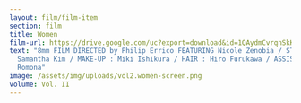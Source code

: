 ```yaml
---
layout: film/film-item
section: film
title: Women
film-url: https://drive.google.com/uc?export=download&id=1QAydmCvrqnSkK4L2SFSBQ195ueSh6EnL
text: "8mm FILM DIRECTED by Philip Errico FEATURING Nicole Zenobia / STYLE :
  Samantha Kim / MAKE-UP : Miki Ishikura / HAIR : Hiro Furukawa / ASSIST :
  Romona"
image: /assets/img/uploads/vol2.women-screen.png
volume: Vol. II
---
```

